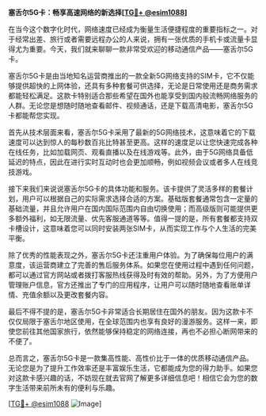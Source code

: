 **塞舌尔5G卡：畅享高速网络的新选择[[TG💪+ @esim1088](https://t.me/s/esim1088)]**

在当今这个数字化时代，网络速度已经成为衡量生活便捷程度的重要指标之一。对于经常出差、旅行或者需要远程办公的人来说，拥有一张优质的手机卡或流量卡显得尤为重要。今天，我们就来聊聊一款非常受欢迎的移动通信产品——塞舌尔5G卡。

塞舌尔5G卡是由当地知名运营商推出的一款全新5G网络支持的SIM卡，它不仅能够提供超快的上网体验，还具有多种套餐可供选择，无论是日常使用还是商务需求都能轻松满足。这款卡特别适合那些希望在国外也能享受到国内般流畅网络服务的人群。无论您是想随时随地查看邮件、视频通话，还是下载高清电影，塞舌尔5G卡都能帮您实现。

首先从技术层面来看，塞舌尔5G卡采用了最新的5G网络技术，这意味着它的下载速度可以达到惊人的每秒数百兆比特甚至更高。这样的速度足以让您快速完成各种在线任务，比如加载网页、观看直播以及在线游戏等。此外，由于5G网络具备低延迟的特点，因此在进行实时互动时也会更加顺畅，例如视频会议或者多人在线竞技游戏。

接下来我们来说说塞舌尔5G卡的具体功能和服务。该卡提供了灵活多样的套餐计划，用户可以根据自己的实际需求选择合适的方案。基础版套餐通常包含一定量的基础流量，并且允许用户在国内国际范围内自由切换使用；而高级版则可能提供更多额外福利，如无限流量、优先客服通道等等。值得一提的是，所有套餐都支持双卡槽设计，这意味着您可以同时安装两张SIM卡，从而实现工作与个人生活的完美平衡。

除了优秀的性能表现之外，塞舌尔5G卡还注重用户体验。为了确保每位用户的满意度，该运营商建立了完善的售后服务体系。如果您在使用过程中遇到任何问题，都可以通过官方网站或者拨打客服热线获得及时有效的帮助。另外，为了方便用户管理账户信息，官方还推出了专门的应用程序，让用户可以随时随地查看账单详情、充值余额以及更改套餐内容。

最后不得不提的是，塞舌尔5G卡非常适合长期居住在国外的朋友。因为这款卡不仅仅局限于塞舌尔地区使用，在全球范围内也享有良好的漫游服务。这样一来，即使您前往其他国家旅行，依然能够保持稳定的网络连接，再也不必担心断网带来的不便了。

总而言之，塞舌尔5G卡是一款集高性能、高性价比于一体的优质移动通信产品。无论您是为了提升工作效率还是丰富娱乐生活，它都能成为您的得力助手。如果您对这款卡感兴趣的话，不妨现在就去官网了解更多详细信息吧！相信它会为您的数字生活带来前所未有的便利与乐趣。

[[TG💪+ @esim1088](https://t.me/s/esim1088) ![Image](https://i.postimg.cc/4NQfJmqS/Snipaste-2025-05-13-00-14-12.png)]